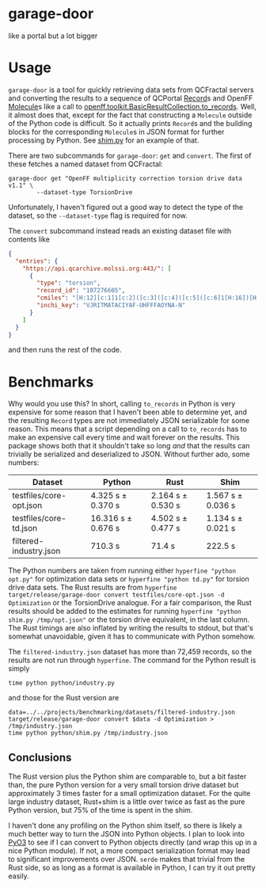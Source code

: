 # garage-door
like a portal but a lot bigger

# Usage

`garage-door` is a tool for quickly retrieving data sets from QCFractal servers
and converting the results to a sequence of QCPortal [Record]s and OpenFF
[Molecule]s like a call to [openff.toolkit.BasicResultCollection.to_records].
Well, it almost does that, except for the fact that constructing a `Molecule`
outside of the Python code is difficult. So it actually prints `Record`s and the
building blocks for the corresponding `Molecule`s in JSON format for further
processing by Python. See [shim.py](python/shim.py) for an example of that.

There are two subcommands for `garage-door`: `get` and `convert`. The first of
these fetches a named dataset from QCFractal:

``` shell
garage-door get "OpenFF multiplicity correction torsion drive data v1.1" \
	    --dataset-type TorsionDrive
```

Unfortunately, I haven't figured out a good way to detect the type of the
dataset, so the `--dataset-type` flag is required for now.

The `convert` subcommand instead reads an existing dataset file with contents
like

``` json
{
  "entries": {
    "https://api.qcarchive.molssi.org:443/": [
      {
        "type": "torsion",
        "record_id": "107276605",
        "cmiles": "[H:12][c:1]1[c:2]([c:3]([c:4]([c:5]([c:6]1[H:16])[H:15])[S:7](=[O:8])(=[O:9])[N:10]([H:17])[N:11]([H:18])[H:19])[H:14])[H:13]",
        "inchi_key": "VJRITMATACIYAF-UHFFFAOYNA-N"
      }
    ]
  }
}
```

and then runs the rest of the code.

# Benchmarks

Why would you use this? In short, calling `to_records` in Python is very
expensive for some reason that I haven't been able to determine yet, and the
resulting `Record` types are not immediately JSON serializable for some reason.
This means that a script depending on a call to `to_records` has to make an
expensive call every time and wait forever on the results. This package shows
both that it shouldn't take so long *and* that the results can trivially be
serialized and deserialized to JSON. Without further ado, some numbers:

| Dataset                 | Python              | Rust               | Shim               |
|-------------------------|---------------------|--------------------|--------------------|
| testfiles/core-opt.json | 4.325 s ±  0.370 s  | 2.164 s ±  0.530 s | 1.567 s ±  0.036 s |
| testfiles/core-td.json  | 16.316 s ±  0.676 s | 4.502 s ±  0.477 s | 1.134 s ±  0.021 s |
| filtered-industry.json  | 710.3 s             | 71.4 s             | 222.5 s            |

The Python numbers are taken from running either `hyperfine "python opt.py"` for
optimization data sets or `hyperfine "python td.py"` for torsion drive data
sets. The Rust results are from `hyperfine target/release/garage-door convert
testfiles/core-opt.json -d Optimization` or the TorsionDrive analogue. For a
fair comparison, the Rust results should be added to the estimates for running
`hyperfine "python shim.py /tmp/opt.json"` or the torsion drive equivalent, in
the last column. The Rust timings are also inflated by writing the results to
stdout, but that's somewhat unavoidable, given it has to communicate with Python
somehow.

The `filtered-industry.json` dataset has more than 72,459 records, so the
results are not run through `hyperfine`. The command for the Python result is
simply

``` shell
time python python/industry.py
```

and those for the Rust version are

``` shell
data=../../projects/benchmarking/datasets/filtered-industry.json
target/release/garage-door convert $data -d Optimization > /tmp/industry.json
time python python/shim.py /tmp/industry.json
```

## Conclusions

The Rust version plus the Python shim are comparable to, but a bit faster than,
the pure Python version for a very small torsion drive dataset but approximately
3 times faster for a small optimization dataset. For the quite large industry
dataset, Rust+shim is a little over twice as fast as the pure Python version,
but 75% of the time is spent in the shim.

I haven't done any profiling on the Python shim itself, so there is likely a
much better way to turn the JSON into Python objects. I plan to look into
[PyO3](https://pyo3.rs/v0.19.2/) to see if I can convert to Python objects
directly (and wrap this up in a nice Python module). If not, a more compact
serialization format may lead to significant improvements over JSON. `serde`
makes that trivial from the Rust side, so as long as a format is available in
Python, I can try it out pretty easily.

[Record]: https://github.com/MolSSI/QCPortal/blob/ff6f8bdf733b648e927223c89126a3ba37f88b69/qcportal/models/records.py#L251
[Molecule]: https://docs.openforcefield.org/projects/toolkit/en/latest/api/generated/openff.toolkit.topology.Molecule.html#openff.toolkit.topology.Molecule
[openff.toolkit.BasicResultCollection.to_records]: https://docs.openforcefield.org/projects/qcsubmit/en/latest/api/generated/openff.qcsubmit.results.BasicResultCollection.html?highlight=to_records#openff.qcsubmit.results.BasicResultCollection.to_records
[this loop]: https://github.com/mattwthompson/ib/blob/cad8367ff413f82c0cf395ffebb9c06bb70d94c5/ibstore/_store.py#L280
